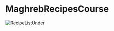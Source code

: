 # MaghrebRecipesCourse

![RecipeListUnder](https://user-images.githubusercontent.com/63256761/185619409-e0ea352f-51f8-48ce-8410-60bb8eb8d224.png)
